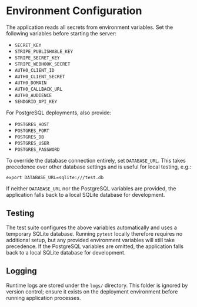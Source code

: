 # Environment Configuration

The application reads all secrets from environment variables. Set the following
variables before starting the server:

- `SECRET_KEY`
- `STRIPE_PUBLISHABLE_KEY`
- `STRIPE_SECRET_KEY`
- `STRIPE_WEBHOOK_SECRET`
- `AUTH0_CLIENT_ID`
- `AUTH0_CLIENT_SECRET`
- `AUTH0_DOMAIN`
- `AUTH0_CALLBACK_URL`
- `AUTH0_AUDIENCE`
- `SENDGRID_API_KEY`

For PostgreSQL deployments, also provide:

- `POSTGRES_HOST`
- `POSTGRES_PORT`
- `POSTGRES_DB`
- `POSTGRES_USER`
- `POSTGRES_PASSWORD`

To override the database connection entirely, set `DATABASE_URL`. This takes
precedence over other database settings and is useful for local testing, e.g.:

```
export DATABASE_URL=sqlite:///test.db
```

If neither `DATABASE_URL` nor the PostgreSQL variables are provided, the
application falls back to a local SQLite database for development.

## Testing

The test suite configures the above variables automatically and uses a
temporary SQLite database. Running `pytest` locally therefore requires no
additional setup, but any provided environment variables will still take
precedence.
If the PostgreSQL variables are omitted, the application falls back to a local
SQLite database for development.

## Logging

Runtime logs are stored under the `logs/` directory. This folder is ignored by
version control; ensure it exists on the deployment environment before running
application processes.
